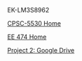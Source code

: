 EK-LM3S8962

[CPSC-5530 Home](http://oxconltd.com/SeattleU/cpsc5530.html)

[EE 474 Home](https://class.ee.washington.edu/474/peckol/)


[Project 2: Google Drive](https://drive.google.com/drive/folders/0B4bj2Lnl0WcbOTJOR0V5aklLb00)
